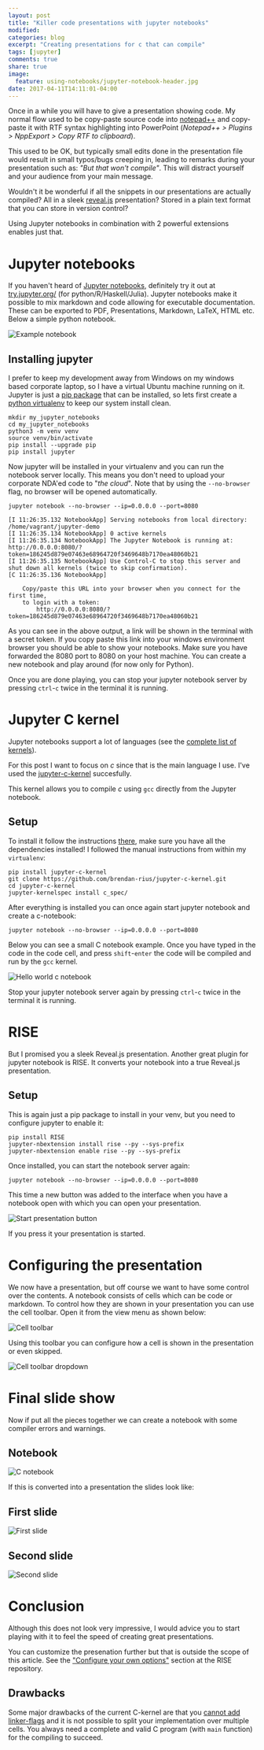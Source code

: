```yaml
---
layout: post
title: "Killer code presentations with jupyter notebooks"
modified:
categories: blog
excerpt: "Creating presentations for c that can compile"
tags: [jupyter]
comments: true
share: true
image:
  feature: using-notebooks/jupyter-notebook-header.jpg
date: 2017-04-11T14:11:01-04:00
---
```


Once in a while you will have to give a presentation showing code.  My normal
flow used to be copy-paste source code into
[notepad++](https://notepad-plus-plus.org/) and copy-paste it with RTF syntax
highlighting into PowerPoint (_Notepad++ > Plugins > NppExport > Copy RTF to
clipboard_).

This used to be OK, but typically small edits done in the
presentation file would result in small typos/bugs creeping in, leading
to remarks during your presentation such as: _"But that won't compile"_. This
will distract yourself and your audience from your main message.

Wouldn't it be wonderful if all the snippets in our presentations are actually compiled?
All in a sleek [reveal.js](http://lab.hakim.se/reveal-js/#/) presentation?
Stored in a plain text format that you can store in version control?

Using Jupyter notebooks in combination with 2 powerful extensions enables just that.

# Jupyter notebooks
If you haven't heard of [Jupyter notebooks](https://jupyter.org/), definitely
try it out at [try.jupyter.org/](https://try.jupyter.org/) (for
python/R/Haskell/Julia). Jupyter notebooks make it possible to mix markdown and
code allowing for executable documentation.  These can be exported to PDF,
Presentations, Markdown, LaTeX, HTML etc. Below a simple python notebook.

![Example notebook](/images/using-notebooks/ExamplePythonNotebook.png)

## Installing jupyter
I prefer to keep my development away from Windows on my windows based corporate
laptop, so I have a virtual Ubuntu machine running on it. Jupyter is just a [pip
package](https://pypi.python.org/pypi) that can be installed, so lets first
create a [python virtualenv](https://virtualenv.pypa.io/en/stable/) to keep our
system install clean.

```shell
mkdir my_jupyter_notebooks
cd my_jupyter_notebooks
python3 -m venv venv
source venv/bin/activate
pip install --upgrade pip
pip install jupyter
```

Now jupyter will be installed in your virtualenv and you can run the notebook
server locally. This means you don't need to upload your corporate NDA'ed code
to "_the cloud_". Note that by using the `--no-browser` flag, no browser will
be opened automatically.

```shell
jupyter notebook --no-browser --ip=0.0.0.0 --port=8080

[I 11:26:35.132 NotebookApp] Serving notebooks from local directory: /home/vagrant/jupyter-demo
[I 11:26:35.134 NotebookApp] 0 active kernels
[I 11:26:35.134 NotebookApp] The Jupyter Notebook is running at: http://0.0.0.0:8080/?token=186245d879e07463e68964720f3469648b7170ea48060b21
[I 11:26:35.135 NotebookApp] Use Control-C to stop this server and shut down all kernels (twice to skip confirmation).
[C 11:26:35.136 NotebookApp]

    Copy/paste this URL into your browser when you connect for the first time,
    to login with a token:
        http://0.0.0.0:8080/?token=186245d879e07463e68964720f3469648b7170ea48060b21
```

As you can see in the above output, a link will be shown in the terminal with a
secret token. If you copy paste this link into your windows environment browser
you should be able to show your notebooks.  Make sure you have forwarded the
8080 port to 8080 on your host machine.  You can create a new notebook and play
around (for now only for Python).

Once you are done playing, you can stop your jupyter notebook server by
pressing `ctrl`-`c` twice in the terminal it is running.

# Jupyter C kernel

Jupyter notebooks support a lot of languages (see the [complete list of
kernels](https://github.com/jupyter/jupyter/wiki/Jupyter-kernels)).

For this post I want to focus on _c_ since that is the main language I use.
I've used the [jupyter-c-kernel](https://github.com/brendan-rius/jupyter-c-kernel) succesfully.

This kernel allows you to compile _c_ using `gcc` directly from the Jupyter notebook.

## Setup
To install it follow the instructions
[there](https://github.com/brendan-rius/jupyter-c-kernel/blob/master/README.md#manual-installation),
make sure you have all the dependencies installed!
I followed the manual instructions from within my `virtualenv`:

```shell
pip install jupyter-c-kernel
git clone https://github.com/brendan-rius/jupyter-c-kernel.git
cd jupyter-c-kernel
jupyter-kernelspec install c_spec/
```

After everything is installed you can once again start jupyter notebook and create a c-notebook:

```shell
jupyter notebook --no-browser --ip=0.0.0.0 --port=8080
```

Below you can see a small C notebook example. Once you have typed in the code
in the code cell, and press `shift`-`enter` the code will be compiled and run
by the `gcc` kernel.

![Hello world c notebook](/images/using-notebooks/HelloWorldNotebook.png)

Stop your jupyter notebook server again by pressing `ctrl`-`c` twice in the terminal it is running.

# RISE
But I promised you a sleek Reveal.js presentation. Another great plugin for
jupyter notebook is RISE. It converts your notebook into a true Reveal.js presentation.

## Setup
This is again just a pip package to install in your venv, but you need to
configure jupyter to enable it:

```shell
pip install RISE
jupyter-nbextension install rise --py --sys-prefix
jupyter-nbextension enable rise --py --sys-prefix
```

Once installed, you can start the notebook server again:

```shell
jupyter notebook --no-browser --ip=0.0.0.0 --port=8080
```

This time a new button was added to the interface when you have a notebook open
with which you can open your presentation.

![Start presentation button](/images/using-notebooks/RISE_start_show_btn.png)

If you press it your presentation is started.

# Configuring the presentation
We now have a presentation, but off course we want to have some control over
the contents. A notebook consists of cells which can be code or markdown. To
control how they are shown in your presentation you can use the cell toolbar.
Open it from the view menu as shown below:

![Cell toolbar](/images/using-notebooks/EnablingCellToolbar.png)

Using this toolbar you can configure how a cell is shown in the presentation or
even skipped.

![Cell toolbar dropdown](/images/using-notebooks/CellToolbarDropDown.png)

# Final slide show

Now if put all the pieces together we can create a notebook with some compiler errors and warnings.

## Notebook
![C notebook](/images/using-notebooks/CNotebook.png)

If this is converted into a presentation the slides look like:

## First slide
![First slide](/images/using-notebooks/FirstSlide.png)

## Second slide
![Second slide](/images/using-notebooks/SecondSlide.png)

# Conclusion
Although this does not look very impressive, I would advice you to start
playing with it to feel the speed of creating great presentations.

You can customize the presenation further but that is outside the scope of this article.
See the ["Configure your own
options"](https://github.com/damianavila/RISE#configure-your-own-options)
section at the RISE repository.

## Drawbacks
Some major drawbacks of the current C-kernel are that you [cannot add linker-flags](https://github.com/brendan-rius/jupyter-c-kernel/issues/10) and it is not possible to split your implementation over multiple cells. You always need a complete and valid C program (with `main` function) for the compiling to succeed.





